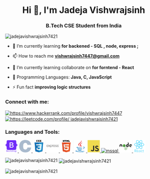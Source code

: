 <h1 align="center">Hi 👋, I'm Jadeja Vishwrajsinh</h1>
<h3 align="center">B.Tech CSE Student from India</h3>



<p align="left"> <img src="https://komarev.com/ghpvc/?username=jadejavishwrajsinh7421&label=Profile%20views&color=0e75b6&style=flat" alt="jadejavishwrajsinh7421" /> </p>

- 🔭 I’m currently learning **for backened - SQL , node, express ;**

- 📫 How to reach me **vishwrajsinh7447@gmail.com**

- 🌱 I’m currently learning collaborate on **for forntend - React**

- 🧠 Programming Languages: **Java, C, JavaScript**

- ⚡ Fun fact **improving logic structures**

<h3 align="left">Connect with me:</h3>
<p align="left">
<a href="https://www.hackerrank.com/https://www.hackerrank.com/profile/vishwrajsinh7447" target="blank"><img align="center" src="https://raw.githubusercontent.com/rahuldkjain/github-profile-readme-generator/master/src/images/icons/Social/hackerrank.svg" alt="https://www.hackerrank.com/profile/vishwrajsinh7447" height="30" width="40" /></a>
<a href="https://www.leetcode.com/https://leetcode.com/profile/ jadejavishwrajsinh7421" target="blank"><img align="center" src="https://raw.githubusercontent.com/rahuldkjain/github-profile-readme-generator/master/src/images/icons/Social/leet-code.svg" alt="https://leetcode.com/profile/ jadejavishwrajsinh7421" height="30" width="40" /></a>
</p>

<h3 align="left">Languages and Tools:</h3>
<p align="left"> <a href="https://getbootstrap.com" target="_blank" rel="noreferrer"> <img src="https://raw.githubusercontent.com/devicons/devicon/master/icons/bootstrap/bootstrap-plain-wordmark.svg" alt="bootstrap" width="40" height="40"/> </a> <a href="https://www.cprogramming.com/" target="_blank" rel="noreferrer"> <img src="https://raw.githubusercontent.com/devicons/devicon/master/icons/c/c-original.svg" alt="c" width="40" height="40"/> </a> <a href="https://www.w3schools.com/css/" target="_blank" rel="noreferrer"> <img src="https://raw.githubusercontent.com/devicons/devicon/master/icons/css3/css3-original-wordmark.svg" alt="css3" width="40" height="40"/> </a> <a href="https://expressjs.com" target="_blank" rel="noreferrer"> <img src="https://raw.githubusercontent.com/devicons/devicon/master/icons/express/express-original-wordmark.svg" alt="express" width="40" height="40"/> </a> <a href="https://www.w3.org/html/" target="_blank" rel="noreferrer"> <img src="https://raw.githubusercontent.com/devicons/devicon/master/icons/html5/html5-original-wordmark.svg" alt="html5" width="40" height="40"/> </a> <a href="https://www.java.com" target="_blank" rel="noreferrer"> <img src="https://raw.githubusercontent.com/devicons/devicon/master/icons/java/java-original.svg" alt="java" width="40" height="40"/> </a> <a href="https://developer.mozilla.org/en-US/docs/Web/JavaScript" target="_blank" rel="noreferrer"> <img src="https://raw.githubusercontent.com/devicons/devicon/master/icons/javascript/javascript-original.svg" alt="javascript" width="40" height="40"/> </a> <a href="https://www.microsoft.com/en-us/sql-server" target="_blank" rel="noreferrer"> <img src="https://www.svgrepo.com/show/303229/microsoft-sql-server-logo.svg" alt="mssql" width="40" height="40"/> </a> <a href="https://nodejs.org" target="_blank" rel="noreferrer"> <img src="https://raw.githubusercontent.com/devicons/devicon/master/icons/nodejs/nodejs-original-wordmark.svg" alt="nodejs" width="40" height="40"/> </a> <a href="https://reactjs.org/" target="_blank" rel="noreferrer"> <img src="https://raw.githubusercontent.com/devicons/devicon/master/icons/react/react-original-wordmark.svg" alt="react" width="40" height="40"/> </a> </p>

<p><img align="left" src="https://github-readme-stats.vercel.app/api/top-langs?username=jadejavishwrajsinh7421&show_icons=true&locale=en&layout=compact" alt="jadejavishwrajsinh7421" /></p>

<p>&nbsp;<img align="center" src="https://github-readme-stats.vercel.app/api?username=jadejavishwrajsinh7421&show_icons=true&locale=en" alt="jadejavishwrajsinh7421" /></p>

<p><img align="center" src="https://github-readme-streak-stats.herokuapp.com/?user=jadejavishwrajsinh7421&" alt="jadejavishwrajsinh7421" /></p>
